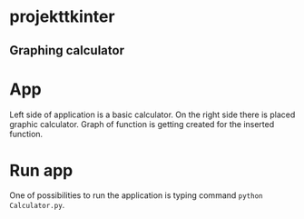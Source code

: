 # projekttkinter
## Graphing calculator

# App
Left side of application is a basic calculator.
On the right side there is placed graphic calculator. Graph of function is getting created for the inserted function. 

# Run app
One of possibilities to run the application is typing command `python Calculator.py`.
